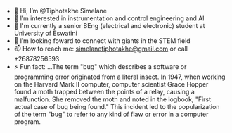 - 👋 Hi, I’m @Tiphotakhe Simelane 
- 👀 I’m interested in instrumentation and control engineering and AI
- 🌱 I'm currently a senior BEng (electrical and electronic) student at University of Eswatini 
- 💞️ I’m looking foward to connect with giants in the STEM field
- 📫 How to reach me: simelanetiphotakhe@gmail.com  or call +26878256593
- ⚡ Fun fact: ...The term "bug" which describes a software or programming error originated from a literal insect. In 1947, when working on the Harvard Mark II computer, computer scientist Grace Hopper found a moth trapped between the points of a relay, causing a malfunction. She removed the moth and noted in the logbook, "First actual case of bug being found." This incident led to the popularization of the term "bug" to refer to any kind of flaw or error in a computer program.
<!---
Tiphotakhe/Tiphotakhe is a ✨ special ✨ repository because its `README.md` (this file) appears on your GitHub profile.
You can click the Preview link to take a look at your changes.
--->
